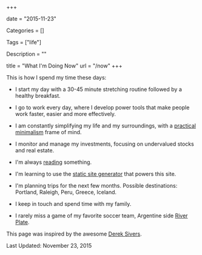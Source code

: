 +++

date = "2015-11-23"

Categories = []

Tags = ["life"]

Description = ""

title = "What I'm Doing Now"
url = "/now"
+++



This is how I spend my time these days:

* I start my day with a 30-45 minute stretching routine followed by a healthy breakfast. 

* I go to work every day, where I develop power tools that make people work faster, easier and more effectively.

* I am constantly simplifying my life and my surroundings, with a [practical minimalism](http://www.mariosanchez.org/mini) frame of mind.

* I monitor and manage my investments, focusing on undervalued stocks and real estate.

* I'm always [reading](../reading/) something.

* I'm learning to use the [static site generator](http://gohugo.io) that powers this site. 

* I'm planning trips for the next few months. Possible destinations: Portland, Raleigh, Peru, Greece, Iceland.

* I keep in touch and spend time with my family.

* I rarely miss a game of my favorite soccer team, Argentine side [River Plate](http://farm5.staticflickr.com/4055/4448440498_5d731b2102_z.jpg).

This page was inspired by the awesome [Derek Sivers](http://www.sivers.org/nowff).

Last Updated: November 23, 2015